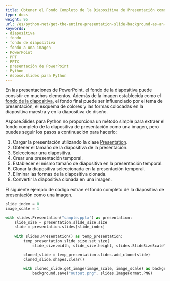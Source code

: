 ```yaml
---
title: Obtener el Fondo Completo de la Diapositiva de Presentación como una Imagen
type: docs
weight: 95
url: /es/python-net/get-the-entire-presentation-slide-background-as-an-image/
keywords:
- diapositiva
- fondo
- fondo de diapositiva
- fondo a una imagen
- PowerPoint
- PPT
- PPTX
- presentación de PowerPoint
- Python
- Aspose.Slides para Python
---
```


En las presentaciones de PowerPoint, el fondo de la diapositiva puede consistir en muchos elementos. Además de la imagen establecida como el [fondo de la diapositiva](/slides/es/python-net/presentation-background/), el fondo final puede ser influenciado por el tema de presentación, el esquema de colores y las formas colocadas en la diapositiva maestra y en la diapositiva de diseño.

Aspose.Slides para Python no proporciona un método simple para extraer el fondo completo de la diapositiva de presentación como una imagen, pero puedes seguir los pasos a continuación para hacerlo:
1. Cargar la presentación utilizando la clase [Presentation](https://reference.aspose.com/slides/python-net/aspose.slides/presentation/).
1. Obtener el tamaño de la diapositiva de la presentación.
1. Seleccionar una diapositiva.
1. Crear una presentación temporal.
1. Establecer el mismo tamaño de diapositiva en la presentación temporal.
1. Clonar la diapositiva seleccionada en la presentación temporal.
1. Eliminar las formas de la diapositiva clonada.
1. Convertir la diapositiva clonada en una imagen.

El siguiente ejemplo de código extrae el fondo completo de la diapositiva de presentación como una imagen.
```py
slide_index = 0
image_scale = 1

with slides.Presentation("sample.pptx") as presentation:
    slide_size = presentation.slide_size.size
    slide = presentation.slides[slide_index]

    with slides.Presentation() as temp_presentation:
        temp_presentation.slide_size.set_size(
            slide_size.width, slide_size.height, slides.SlideSizeScaleType.DO_NOT_SCALE)

        cloned_slide = temp_presentation.slides.add_clone(slide)
        cloned_slide.shapes.clear()

        with cloned_slide.get_image(image_scale, image_scale) as background:
            background.save("output.png", slides.ImageFormat.PNG)
```